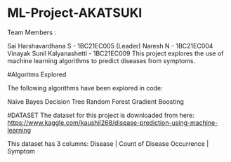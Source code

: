 # ML-Project-AKATSUKI

Team Members :

Sai Harshavardhana S - 1BC21EC005 (Leader)
Naresh N - 1BC21EC004
Vinayak Sunil Kalyanashetti - 1BC21EC009
This project explores the use of machine learning algorithms to predict diseases from symptoms.

#Algoritms Explored

The following algorithms have been explored in code:

Naive Bayes
Decision Tree
Random Forest
Gradient Boosting

#DATASET
The dataset for this project is downloaded from here: https://www.kaggle.com/kaushil268/disease-prediction-using-machine-learning

This dataset has 3 columns: Disease | Count of Disease Occurrence | Symptom







